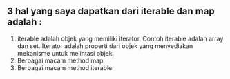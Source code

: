## 3 hal yang saya dapatkan dari iterable dan map adalah :
1. iterable adalah objek yang memiliki iterator. Contoh iterable adalah array dan set. Iterator adalah properti dari objek yang menyediakan mekanisme untuk melintasi objek.
2. Berbagai macam method map
3. Berbagai macam method iterable